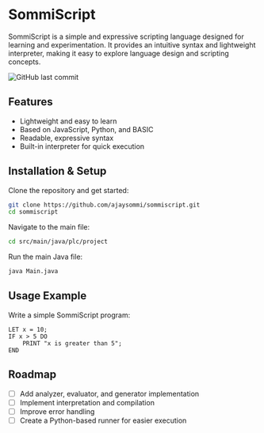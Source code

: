 # SommiScript  

SommiScript is a simple and expressive scripting language designed for learning and experimentation. It provides an intuitive syntax and lightweight interpreter, making it easy to explore language design and scripting concepts.  

![GitHub last commit](https://img.shields.io/github/last-commit/ajaysommi/sommiscript)


## Features  
- Lightweight and easy to learn
- Based on JavaScript, Python, and BASIC
- Readable, expressive syntax  
- Built-in interpreter for quick execution  

## Installation & Setup  
Clone the repository and get started:  
```sh
git clone https://github.com/ajaysommi/sommiscript.git
cd sommiscript
```

Navigate to the main file:
```sh
cd src/main/java/plc/project
```

Run the main Java file:
```sh
java Main.java
```
## Usage Example  
Write a simple SommiScript program:  

```sommiscript
LET x = 10;
IF x > 5 DO
    PRINT "x is greater than 5";
END
```
## Roadmap  
- [ ] Add analyzer, evaluator, and generator implementation
- [ ] Implement interpretation and compilation
- [ ] Improve error handling  
- [ ] Create a Python-based runner for easier execution  
